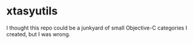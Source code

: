 # xtasyutils

I thought this repo could be a junkyard of small Objective-C categories I created, but I was wrong.
